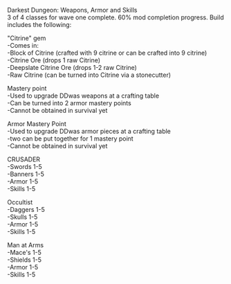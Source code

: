 Darkest Dungeon: Weapons, Armor and Skills  
3 of 4 classes for wave one complete. 60% mod completion progress. Build includes the following:  

"Citrine" gem  
-Comes in:  
-Block of Citrine (crafted with 9 citrine or can be crafted into 9 citrine)  
-Citrine Ore (drops 1 raw Citrine)  
-Deepslate Citrine Ore (drops 1-2 raw Citrine)  
-Raw Citrine (can be turned into Citrine via a stonecutter)  

Mastery point  
-Used to upgrade DDwas weapons at a crafting table  
-Can be turned into 2 armor mastery points  
-Cannot be obtained in survival yet  

Armor Mastery Point  
-Used to upgrade DDwas armor pieces at a crafting table  
-two can be put together for 1 mastery point  
-Cannot be obtained in survival yet  


CRUSADER  
-Swords 1-5  
-Banners 1-5  
-Armor 1-5  
-Skills 1-5  

Occultist  
-Daggers 1-5  
-Skulls 1-5  
-Armor 1-5  
-Skills 1-5  

Man at Arms  
-Mace's 1-5  
-Shields 1-5  
-Armor 1-5  
-Skills 1-5  
